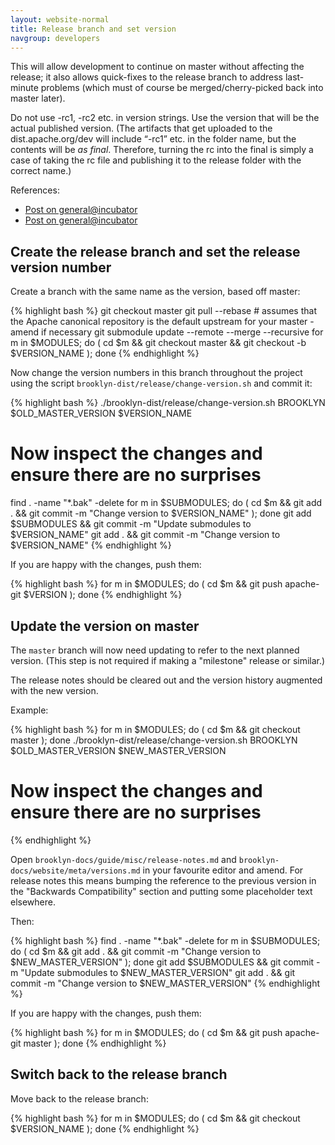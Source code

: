 ```yaml
---
layout: website-normal
title: Release branch and set version
navgroup: developers
---
```


This will allow development to continue on master without affecting the release; it also allows quick-fixes to the
release branch to address last-minute problems (which must of course be merged/cherry-picked back into master later).

Do not use -rc1, -rc2 etc. in version strings. Use the version that will be the actual published version. (The artifacts
that get uploaded to the dist.apache.org/dev will include “-rc1” etc. in the folder name, but the contents will be *as
final*. Therefore, turning the rc into the final is simply a case of taking the rc file and publishing it to the release
folder with the correct name.)

References:

- [Post on general@incubator](https://mail-archives.apache.org/mod_mbox/incubator-general/201409.mbox/%3CCAK2iWdS1H9dkJcSdohky6hFqJdP0XyuhAG%2B%3D1Aspxcjt5RmnJw%40mail.gmail.com%3E)
- [Post on general@incubator](https://mail-archives.apache.org/mod_mbox/incubator-general/201409.mbox/%3CCAOGo0VaEz4cEUbgMgqhh3hiiiubnspiGkQ%3DQv08bOwPqRtzAvQ%40mail.gmail.com%3E)


Create the release branch and set the release version number
------------------------------------------------------------

Create a branch with the same name as the version, based off master:

{% highlight bash %}
git checkout master
git pull --rebase # assumes that the Apache canonical repository is the default upstream for your master - amend if necessary
git submodule update --remote --merge --recursive
for m in $MODULES; do ( cd $m && git checkout master && git checkout -b $VERSION_NAME ); done
{% endhighlight %}

Now change the version numbers in this branch throughout the project using the script `brooklyn-dist/release/change-version.sh` and commit it:

{% highlight bash %}
./brooklyn-dist/release/change-version.sh BROOKLYN $OLD_MASTER_VERSION $VERSION_NAME
# Now inspect the changes and ensure there are no surprises
find . -name "*.bak" -delete
for m in $SUBMODULES; do ( cd $m && git add . && git commit -m "Change version to $VERSION_NAME" ); done
git add $SUBMODULES && git commit -m "Update submodules to $VERSION_NAME"
git add . && git commit -m "Change version to $VERSION_NAME"
{% endhighlight %}

If you are happy with the changes, push them:

{% highlight bash %}
for m in $MODULES; do ( cd $m && git push apache-git $VERSION ); done
{% endhighlight %}


Update the version on master
----------------------------

The `master` branch will now need updating to refer to the next planned version. (This step is not required if making
a "milestone" release or similar.)

The release notes should be cleared out and the version history augmented with the new version.

Example:

{% highlight bash %}
for m in $MODULES; do ( cd $m && git checkout master ); done
./brooklyn-dist/release/change-version.sh BROOKLYN $OLD_MASTER_VERSION $NEW_MASTER_VERSION
# Now inspect the changes and ensure there are no surprises
{% endhighlight %}

Open `brooklyn-docs/guide/misc/release-notes.md` and `brooklyn-docs/website/meta/versions.md` in your favourite editor and amend.
For release notes this means bumping the reference to the previous version in the "Backwards Compatibility" section
and putting some placeholder text elsewhere.

Then:

{% highlight bash %}
find . -name "*.bak" -delete
for m in $SUBMODULES; do ( cd $m && git add . && git commit -m "Change version to $NEW_MASTER_VERSION" ); done
git add $SUBMODULES && git commit -m "Update submodules to $NEW_MASTER_VERSION"
git add . && git commit -m "Change version to $NEW_MASTER_VERSION"
{% endhighlight %}

If you are happy with the changes, push them:

{% highlight bash %}
for m in $MODULES; do ( cd $m && git push apache-git master ); done
{% endhighlight %}


Switch back to the release branch
---------------------------------

Move back to the release branch:

{% highlight bash %}
for m in $MODULES; do ( cd $m && git checkout $VERSION_NAME ); done
{% endhighlight %}
